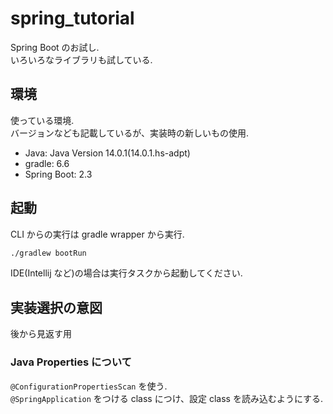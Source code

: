 # spring_tutorial

Spring Boot のお試し.  
いろいろなライブラリも試している.  

## 環境
使っている環境.  
バージョンなども記載しているが、実装時の新しいもの使用.
- Java: Java Version 14.0.1(14.0.1.hs-adpt)
- gradle: 6.6
- Spring Boot: 2.3

## 起動  
CLI からの実行は gradle wrapper から実行.  
```bash
./gradlew bootRun
```

IDE(Intellij など)の場合は実行タスクから起動してください.  

## 実装選択の意図  

後から見返す用

### Java Properties について

`@ConfigurationPropertiesScan` を使う.  
`@SpringApplication` をつける class につけ、設定 class を読み込むようにする.  
